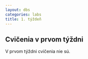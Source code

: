 ```yaml
---
layout: dbs
categories: labs
title: 1. týždeň
---
```

## Cvičenia v prvom týždni

V prvom týždni cvičenia nie sú.
